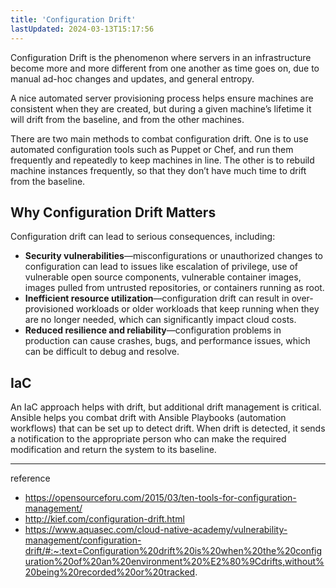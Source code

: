 ```yaml
---
title: 'Configuration Drift'
lastUpdated: 2024-03-13T15:17:56
---
```


Configuration Drift is the phenomenon where servers in an infrastructure become more and more different from one another as time goes on, due to manual ad-hoc changes and updates, and general entropy.

A nice automated server provisioning process helps ensure machines are consistent when they are created, but during a given machine’s lifetime it will drift from the baseline, and from the other machines.

There are two main methods to combat configuration drift. One is to use automated configuration tools such as Puppet or Chef, and run them frequently and repeatedly to keep machines in line. The other is to rebuild machine instances frequently, so that they don’t have much time to drift from the baseline.

## Why Configuration Drift Matters

Configuration drift can lead to serious consequences, including:

- **Security vulnerabilities**—misconfigurations or unauthorized changes to configuration can lead to issues like escalation of privilege, use of vulnerable open source components, vulnerable container images, images pulled from untrusted repositories, or containers running as root.
- **Inefficient resource utilization**—configuration drift can result in over-provisioned workloads or older workloads that keep running when they are no longer needed, which can significantly impact cloud costs.
- **Reduced resilience and reliability**—configuration problems in production can cause crashes, bugs, and performance issues, which can be difficult to debug and resolve.

## IaC

An IaC approach helps with drift, but additional drift management is critical. Ansible helps you combat drift with Ansible Playbooks (automation workflows) that can be set up to detect drift. When drift is detected, it sends a notification to the appropriate person who can make the required modification and return the system to its baseline. 

---
reference
- https://opensourceforu.com/2015/03/ten-tools-for-configuration-management/
- http://kief.com/configuration-drift.html
- https://www.aquasec.com/cloud-native-academy/vulnerability-management/configuration-drift/#:~:text=Configuration%20drift%20is%20when%20the%20configuration%20of%20an%20environment%20%E2%80%9Cdrifts,without%20being%20recorded%20or%20tracked.